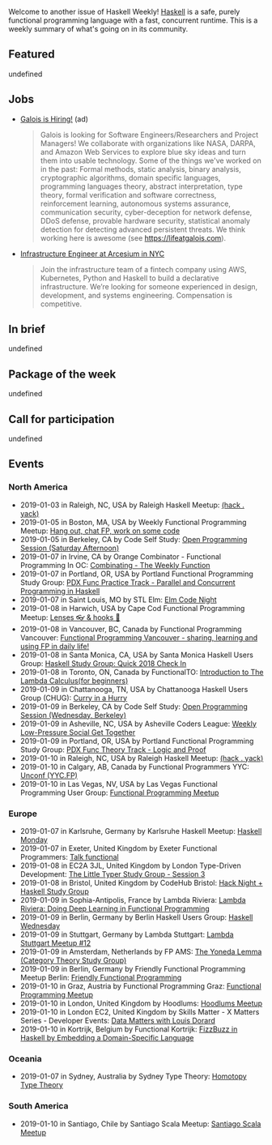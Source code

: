 <!-- 2018-01-03 unpublished -->

Welcome to another issue of Haskell Weekly!
[Haskell](https://www.haskell.org) is a safe, purely functional programming language with a fast, concurrent runtime.
This is a weekly summary of what's going on in its community.

## Featured

undefined

## Jobs

-   [Galois is Hiring!](https://workforcenow.adp.com/jobs/apply/posting.html?client=galois&ccId=19000101_000001&type=MP&lang=en_US) (ad)

    > Galois is looking for Software Engineers/Researchers and Project Managers! We collaborate with organizations like NASA, DARPA, and Amazon Web Services to explore blue sky ideas and turn them into usable technology. Some of the things we've worked on in the past: Formal methods, static analysis, binary analysis, cryptographic algorithms, domain specific languages, programming languages theory, abstract interpretation, type theory, formal verification and software correctness, reinforcement learning, autonomous systems assurance, communication security, cyber-deception for network defense, DDoS defense, provable hardware security, statistical anomaly detection for detecting advanced persistent threats. We think working here is awesome (see <https://lifeatgalois.com>).

-   [Infrastructure Engineer at Arcesium in NYC](https://arcesium.com/careers.shtml#infrastructure-engineer)

    > Join the infrastructure team of a fintech company using AWS, Kubernetes, Python and Haskell to build a declarative infrastructure. We’re looking for someone experienced in design, development, and systems engineering. Compensation is competitive.

## In brief

undefined

## Package of the week

undefined

## Call for participation

undefined

## Events

### North America

- 2019-01-03 in Raleigh, NC, USA by Raleigh Haskell Meetup: [(hack . yack)](https://www.meetup.com/Raleigh-Haskell-Meetup/events/nsfsnqyzcbfb/)
- 2019-01-05 in Boston, MA, USA by Weekly Functional Programming Meetup: [Hang out, chat FP, work on some code](https://www.meetup.com/Weekly-Functional-Programming-Meetup/events/vdlnqpyzcbhb/)
- 2019-01-05 in Berkeley, CA by Code Self Study: [Open Programming Session (Saturday Afternoon)](https://www.meetup.com/codeselfstudy/events/dkwpzpyzcbhb/)
- 2019-01-07 in Irvine, CA by Orange Combinator - Functional Programming In OC: [Combinating - The Weekly Function](https://www.meetup.com/orange-combinator/events/lxvjrpyzcbkb/)
- 2019-01-07 in Portland, OR, USA by Portland Functional Programming Study Group: [PDX Func Practice Track - Parallel and Concurrent Programming in Haskell](https://www.meetup.com/Portland-Functional-Programming-Study-Group/events/rtfghqyzcbkb/)
- 2019-01-07 in Saint Louis, MO by STL Elm: [Elm Code Night](https://www.meetup.com/STLElm/events/qhqmsmyzcbkb/)
- 2019-01-08 in Harwich, USA by Cape Cod Functional Programming Meetup: [Lenses 👓 & hooks 🎣](https://www.meetup.com/Cape-Cod-Functional-Programming-Meetup/events/257297524/)
- 2019-01-08 in Vancouver, BC, Canada by Functional Programming Vancouver: [Functional Programming Vancouver - sharing, learning and using FP in daily life!](https://www.meetup.com/Functional-Programming-Vancouver/events/zjghlqyzcblb/)
- 2019-01-08 in Santa Monica, CA, USA by Santa Monica Haskell Users Group: [Haskell Study Group: Quick 2018 Check In](https://www.meetup.com/santa-monica-haskell/events/257143997/)
- 2019-01-08 in Toronto, ON, Canada by FunctionalTO: [Introduction to The Lambda Calculus(for beginners)](https://www.meetup.com/FunctionalTO-meetup/events/257004781/)
- 2019-01-09 in Chattanooga, TN, USA by Chattanooga Haskell Users Group (CHUG): [Curry in a Hurry](https://www.meetup.com/chaskell/events/257587753/)
- 2019-01-09 in Berkeley, CA by Code Self Study: [Open Programming Session (Wednesday, Berkeley)](https://www.meetup.com/codeselfstudy/events/tzgvnqyzcbmb/)
- 2019-01-09 in Asheville, NC, USA by Asheville Coders League: [Weekly Low-Pressure Social Get Together](https://www.meetup.com/Asheville-Coders-League/events/xpkgnqyzcbmb/)
- 2019-01-09 in Portland, OR, USA by Portland Functional Programming Study Group: [PDX Func Theory Track - Logic and Proof](https://www.meetup.com/Portland-Functional-Programming-Study-Group/events/gwtbcpyzcbmb/)
- 2019-01-10 in Raleigh, NC, USA by Raleigh Haskell Meetup: [(hack . yack)](https://www.meetup.com/Raleigh-Haskell-Meetup/events/nsfsnqyzcbnb/)
- 2019-01-10 in Calgary, AB, Canada by Functional Programmers YYC: [Unconf (YYC.FP)](https://www.meetup.com/Functional-Programmers-YYC/events/jzwglpyzcbnb/)
- 2019-01-10 in Las Vegas, NV, USA by Las Vegas Functional Programming User Group: [Functional Programming Meetup](https://www.meetup.com/las-vegas-functional-programming/events/jkznkqyzcbnb/)

### Europe

- 2019-01-07 in Karlsruhe, Germany by Karlsruhe Haskell Meetup: [Haskell Monday](https://www.meetup.com/Karlsruhe-Haskell-Meetup/events/zdzlkqyzcbkb/)
- 2019-01-07 in Exeter, United Kingdom by Exeter Functional Programmers: [Talk functional](https://www.meetup.com/Exeter-Functional-Programmers/events/nxxtmqyzcbkb/)
- 2019-01-08 in EC2A 3JL, United Kingdom by London Type-Driven Development: [The Little Typer Study Group - Session 3](https://www.meetup.com/London-TyDD/events/256984919/)
- 2019-01-08 in Bristol, United Kingdom by CodeHub Bristol: [Hack Night + Haskell Study Group](https://www.meetup.com/CodeHub-Bristol/events/gvdwfqyzcblb/)
- 2019-01-09 in Sophia-Antipolis, France by Lambda Riviera: [Lambda Riviera: Doing Deep Learning in Functional Programming](https://www.meetup.com/lambda-riviera/events/spbmjqyzcbdb/)
- 2019-01-09 in Berlin, Germany by Berlin Haskell Users Group: [Haskell Wednesday](https://www.meetup.com/berlinhug/events/pvpwqpyzcbmb/)
- 2019-01-09 in Stuttgart, Germany by Lambda Stuttgart: [Lambda Stuttgart Meetup #12](https://www.meetup.com/lambda-stuttgart/events/257098811/)
- 2019-01-09 in Amsterdam, Netherlands by FP AMS: [The Yoneda Lemma (Category Theory Study Group)](https://www.meetup.com/fp-ams/events/256730787/)
- 2019-01-09 in Berlin, Germany by Friendly Functional Programming Meetup Berlin: [Friendly Functional Programming](https://www.meetup.com/Friendly-Functional-Programming-Meetup-Berlin/events/wtnkmqyzcbdb/)
- 2019-01-10 in Graz, Austria by Functional Programming Graz: [Functional Programming Meetup](https://www.meetup.com/Functional-Programming-Graz/events/qbrnrlyzcbfb/)
- 2019-01-10 in London, United Kingdom by Hoodlums: [Hoodlums Meetup](https://www.meetup.com/hoodlums/events/hrbdtnyzcbnb/)
- 2019-01-10 in London EC2, United Kingdom by Skills Matter - X Matters Series - Developer Events: [Data Matters with Louis Dorard](https://www.meetup.com/skillsmatter/events/257707256/)
- 2019-01-10 in Kortrijk, Belgium by Functional Kortrijk: [FizzBuzz in Haskell by Embedding a Domain-Specific Language](https://www.meetup.com/functional-kortrijk/events/256833843/)

### Oceania

- 2019-01-07 in Sydney, Australia by Sydney Type Theory: [Homotopy Type Theory](https://www.meetup.com/Sydney-Type-Theory/events/tbcgfqyzcbkb/)

### South America

- 2019-01-10 in Santiago, Chile by Santiago Scala Meetup: [Santiago Scala Meetup](https://www.meetup.com/Santiago-Scala-Meetup/events/hfvtlpyzcbfb/)
